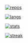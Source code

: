 
[![repos](https://github-profile-summary-cards.vercel.app/api/cards/profile-details?username=ohr486&theme=dracula)](https://github.com/ohr486)

[![langs](https://github-readme-stats.vercel.app/api/top-langs/?username=ohr486&theme=radical)](https://github.com/ohr486)

[![stats](https://github-readme-stats.vercel.app/api?username=ohr486&theme=merko)](https://github.com/ohr486)

[![streak](http://github-readme-streak-stats.herokuapp.com?user=ohr486&theme=tokyonight&date_format=%5BY.%5Dn.j)](https://github.com/ohr486)


